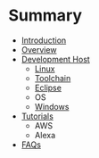 # Summary

* [Introduction](README.md)
* [Overview](documentation.md)
* [Development Host](awsmd.md)
   * [Linux](linux.md)
   * [Toolchain](toolchain.md)
   * [Eclipse](eclipse.md)
   * OS
   * [Windows](windows.md)
* [Tutorials](tutorials.md)
   * AWS
   * Alexa
* [FAQs](faqs.md)

